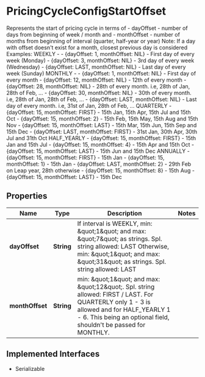 

# PricingCycleConfigStartOffset

Represents the start of pricing cycle in terms of  - dayOffset - number of days from beginning of week / month and  - monthOffset - number of months from beginning of interval (quarter, half-year or year) Note: If a day with offset doesn't exist for a month, closest previous day is considered Examples: WEEKLY -   - {dayOffset: 1, monthOffset: NIL} - First day of every week (Monday)   - {dayOffset: 3, monthOffset: NIL} - 3rd day of every week (Wednesday)   - {dayOffset: LAST, monthOffset: NIL} - Last day of every week (Sunday) MONTHLY -   - {dayOffset: 1, monthOffset: NIL} - First day of every month   - {dayOffset: 12, monthOffset: NIL} - 12th of every month   - {dayOffset: 28, monthOffset: NIL} - 28th of every month. i.e, 28th of Jan, 28th of Feb, ...   - {dayOffset: 30, monthOffset: NIL} - 30th of every month. i.e, 28th of Jan, 28th of Feb, ...   - {dayOffset: LAST, monthOffset: NIL} - Last day of every month. i.e, 31st of Jan, 28th of Feb, ... QUARTERLY   - {dayOffset: 15, monthOffset: FIRST} - 15th Jan, 15th Apr, 15th Jul and 15th Oct   - {dayOffset: 15, monthOffset: 2} - 15th Feb, 15th May, 15th Aug and 15th Nov   - {dayOffset: 15, monthOffset: LAST} - 15th Mar, 15th Jun, 15th Sep and 15th Dec   - {dayOffset: LAST, monthOffset: FIRST} - 31st Jan, 30th Apr, 30th Jul and 31th Oct HALF_YEARLY   - {dayOffset: 15, monthOffset: FIRST} - 15th Jan and 15th Jul   - {dayOffset: 15, monthOffset: 4} - 15th Apr and 15th Oct   - {dayOffset: 15, monthOffset: LAST} - 15th Jun and 15th Dec ANNUALLY   - {dayOffset: 15, monthOffset: FIRST} - 15th Jan   - {dayOffset: 15, monthOffset: 1} - 15th Jan   - {dayOffset: LAST, monthOffset: 2} - 29th Feb on Leap year, 28th otherwise    - {dayOffset: 15, monthOffset: 8} - 15th Aug   - {dayOffset: 15, monthOffset: LAST} - 15th Dec 

## Properties

| Name | Type | Description | Notes |
|------------ | ------------- | ------------- | -------------|
|**dayOffset** | **String** | If interval is WEEKLY, min: \&quot;1\&quot; and max: \&quot;7\&quot; as strings. Spl. string allowed: LAST Otherwise, min: \&quot;1\&quot; and max: \&quot;31\&quot; as strings. Spl. string allowed: LAST  |  |
|**monthOffset** | **String** | min: \&quot;1\&quot; and max: \&quot;12\&quot;. Spl. string allowed: FIRST / LAST. For QUARTERLY only 1 - 3 is allowed and for HALF_YEARLY 1 - 6. This being an optional field, shouldn&#39;t be passed for MONTHLY.  |  |


## Implemented Interfaces

* Serializable


